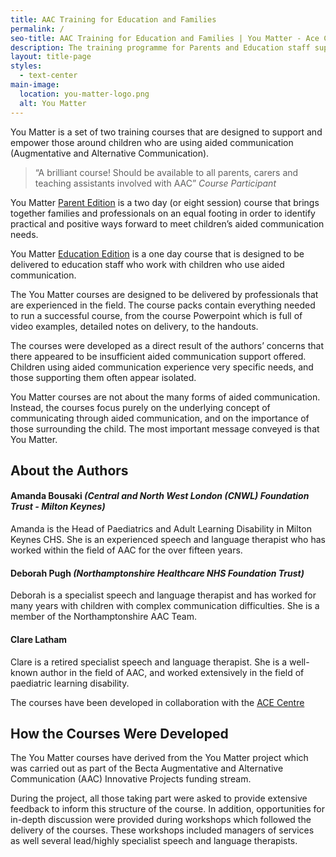 ```yaml
---
title: AAC Training for Education and Families
permalink: /
seo-title: AAC Training for Education and Families | You Matter - Ace Centre
description: The training programme for Parents and Education staff supporting children using AAC
layout: title-page
styles:
  - text-center
main-image:
  location: you-matter-logo.png
  alt: You Matter
---
```


You Matter is a set of two training courses that are designed to support and empower those around children who are using aided communication (Augmentative and Alternative Communication).

>“A brilliant course! Should be available to all parents, carers and teaching assistants involved with AAC”
*Course Participant*

You Matter [Parent Edition](/parent-edition/) is a two day (or eight session) course that brings together families and professionals on an equal footing in order to identify practical and positive ways forward to meet children’s aided communication needs.

You Matter [Education Edition](/education-edition/) is a one day course that is designed to be delivered to education staff who work with children who use aided communication.

The You Matter courses are designed to be delivered by professionals that are experienced in the field.  The course packs contain everything needed to run a successful course, from the course Powerpoint which is full of video examples, detailed notes on delivery, to the handouts.

The courses were developed as a direct result of the authors’ concerns that there appeared to be insufficient aided communication support offered. Children using aided communication experience very specific needs, and those supporting them often appear isolated.

You Matter courses are not about the many forms of aided communication.  Instead, the courses focus purely on the underlying concept of communicating through aided communication, and on the importance of those surrounding the child.  The most important message conveyed is that You Matter.

## About the Authors

#### Amanda Bousaki *(Central and North West London (CNWL) Foundation Trust - Milton Keynes)*

Amanda is the Head of Paediatrics and Adult Learning Disability in Milton Keynes CHS. She is an experienced speech and language therapist who has worked within the field of AAC for the over fifteen years.

#### Deborah Pugh *(Northamptonshire Healthcare NHS Foundation Trust)*

Deborah is a specialist speech and language therapist and has worked for many years with children with complex communication difficulties. She is a member of the Northamptonshire AAC Team.

#### Clare Latham

Clare is a retired specialist speech and language therapist. She is a well-known author in the field of AAC, and worked extensively in the field of paediatric learning disability.

The courses have been developed in collaboration with the [ACE Centre](https://acecentre.org.uk)

## How the Courses Were Developed
The You Matter courses have derived from the You Matter project which was carried out as part of the Becta Augmentative and Alternative Communication (AAC) Innovative Projects funding stream.

During the project, all those taking part were asked to provide extensive feedback to inform this structure of the course. In addition, opportunities for in-depth discussion were provided during workshops which followed the delivery of the courses. These workshops included managers of services as well several lead/highly specialist speech and language therapists.
